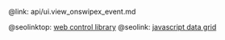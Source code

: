 @link: api/ui.view_onswipex_event.md

@seolinktop: [web control library](https://webix.com)
@seolink: [javascript data grid](https://webix.com/widget/datatable/)